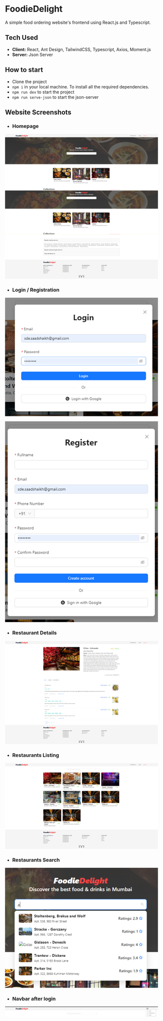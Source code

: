 
# FoodieDelight

A simple food ordering website's frontend using React.js and Typescript.




## Tech Used

- **Client:** React, Ant Design, TailwindCSS, Typescript, Axios, Moment.js
- **Server:** Json Server


## How to start

- Clone the project
- `npm i` in your local machine. To install all the required dependencies.
- `npm run dev` to start the project
- `npm run serve-json` to start the json-server


## Website Screenshots

- ### Homepage
![App Screenshot](https://github.com/saad696/FoodieDelight-TB/blob/main/website-screenshots/fd-home.png)

- ### Login / Registration
![App Screenshot](https://github.com/saad696/FoodieDelight-TB/blob/main/website-screenshots/fd-login.png)

![App Screenshot](https://github.com/saad696/FoodieDelight-TB/blob/main/website-screenshots/fd-register.png)

- ### Restaurant Details
![App Screenshot](https://github.com/saad696/FoodieDelight-TB/blob/main/website-screenshots/fd-restaurant-details.png)

- ### Restaurants Listing
![App Screenshot](https://github.com/saad696/FoodieDelight-TB/blob/main/website-screenshots/fd-restaurants-listing.png)

- ### Restaurants Search
![App Screenshot](https://github.com/saad696/FoodieDelight-TB/blob/main/website-screenshots/fd-search.png)

- ### Navbar after login
![App Screenshot](https://github.com/saad696/FoodieDelight-TB/blob/main/website-screenshots/fd-navbar-after-login.png)

